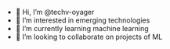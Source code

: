 - 👋 Hi, I’m @techv-oyager
- 👀 I’m interested in emerging technologies
- 🌱 I’m currently learning machine learning
- 💞️ I’m looking to collaborate on projects of ML

  

<!---
techv-oyager/techv-oyager is a ✨ special ✨ repository because its `README.md` (this file) appears on your GitHub profile.
You can click the Preview link to take a look at your changes.
--->

